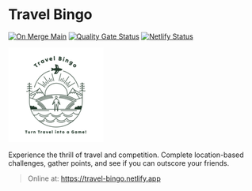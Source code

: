 # Travel Bingo

[![On Merge Main](https://github.com/geo-quest/travel-bingo/actions/workflows/on-merge-main.yaml/badge.svg?branch=main)](https://github.com/geo-quest/travel-bingo/actions/workflows/on-merge-main.yaml)
[![Quality Gate Status](https://sonarcloud.io/api/project_badges/measure?project=geo-quest_travel-bingo&metric=alert_status)](https://sonarcloud.io/summary/new_code?id=geo-quest_travel-bingo)
[![Netlify Status](https://api.netlify.com/api/v1/badges/79a08ecd-9fe5-4b5b-87ca-6614b1059cf4/deploy-status)](https://app.netlify.com/sites/travel-bingo/deploys)

![travel-bingo](public/travel-bingo-logo_192.png)

Experience the thrill of travel and competition. Complete location-based challenges, gather points, and see if you can outscore your friends.

> Online at: https://travel-bingo.netlify.app

